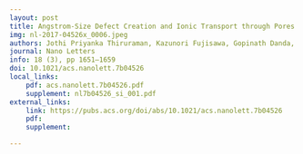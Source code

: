 ```yaml
---
layout: post
title: Angstrom-Size Defect Creation and Ionic Transport through Pores in Single-Layer MoS2
img: nl-2017-04526x_0006.jpeg
authors: Jothi Priyanka Thiruraman, Kazunori Fujisawa, Gopinath Danda, Paul Masih Das, Tianyi Zhang, Adam Bolotsky, Néstor Perea-López, Adrien Nicolaï, Patrick Senet, Mauricio Terrones, and Marija Drndić
journal: Nano Letters
info: 18 (3), pp 1651–1659
doi: 10.1021/acs.nanolett.7b04526
local_links:
    pdf: acs.nanolett.7b04526.pdf
    supplement: nl7b04526_si_001.pdf
external_links:
    link: https://pubs.acs.org/doi/abs/10.1021/acs.nanolett.7b04526
    pdf:
    supplement:

---
```


<!--more-->
